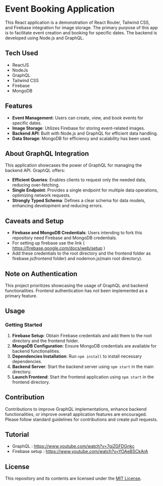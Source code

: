 # Event Booking Application

This React application is a demonstration of React Router, Tailwind CSS, and Firebase integration for image storage. The primary purpose of this app is to facilitate event creation and booking for specific dates. The backend is developed using Node.js and GraphQL.

## Tech Used
- ReactJS
- NodeJs
- GraphQL
- Tailwind CSS
- Firebase
- MongoDB


## Features

- **Event Management**: Users can create, view, and book events for specific dates.
- **Image Storage**: Utilizes Firebase for storing event-related images.
- **Backend API**: Built with Node.js and GraphQL for efficient data handling.
- **Data Storage**: MongoDB for efficiency and scalability has been used.

## About GraphQL Integration

This application showcases the power of GraphQL for managing the backend API. GraphQL offers:

- **Efficient Queries**: Enables clients to request only the needed data, reducing over-fetching.
- **Single Endpoint**: Provides a single endpoint for multiple data operations, optimizing network requests.
- **Strongly Typed Schema**: Defines a clear schema for data models, enhancing development and reducing errors.

## Caveats and Setup

- **Firebase and MongoDB Credentials**: Users intending to fork this repository need Firebase and MongoDB credentials.
- For setting up firebase use the link ( https://firebase.google.com/docs/web/setup )
- Add these credentials to the root directory and the frontend folder as firebase.js(frontend folder) and nodemon.js(main root directory).

## Note on Authentication

This project prioritizes showcasing the usage of GraphQL and backend functionalities. Frontend authentication has not been implemented as a primary feature.

## Usage

### Getting Started

1. **Firebase Setup**: Obtain Firebase credentials and add them to the root directory and the frontend folder.
2. **MongoDB Configuration**: Ensure MongoDB credentials are available for backend functionalities.
3. **Dependencies Installation**: Run `npm install` to install necessary dependencies.
4. **Backend Server**: Start the backend server using `npm start` in the main directory.
5. **Launch Frontend**: Start the frontend application using `npm start` in the frontend directory.

## Contribution

Contributions to improve GraphQL implementations, enhance backend functionalities, or improve overall application features are encouraged. Please follow standard guidelines for contributions and create pull requests.

## Tutorial

- GraphQL        : https://www.youtube.com/watch?v=7giZGFDGnkc
- Firebase setup : https://www.youtube.com/watch?v=YOAeBSCkArA

## License

This repository and its contents are licensed under the [MIT License](LICENSE).
